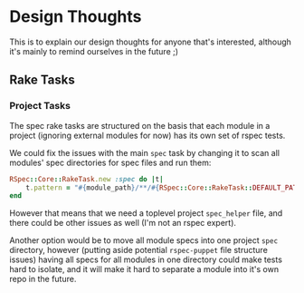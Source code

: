 # Design Thoughts

This is to explain our design thoughts for anyone that's interested, although it's mainly to remind ourselves in the future ;)

## Rake Tasks

### Project Tasks

The spec rake tasks are structured on the basis that each module in a project (ignoring external modules for now) has its own set of rspec tests.

We could fix the issues with the main `spec` task by changing it to scan all modules' spec directories for spec files and run them:

```ruby
RSpec::Core::RakeTask.new :spec do |t|
    t.pattern = "#{module_path}/**/#{RSpec::Core::RakeTask::DEFAULT_PATTERN}"
end
```

However that means that we need a toplevel project `spec_helper` file, and there could be other issues as well (I'm not an rspec expert).

Another option would be to move all module specs into one project `spec` directory, 
however (putting aside potential `rspec-puppet` file structure issues) having all specs for all modules in one directory could make tests hard to isolate, 
and it will make it hard to separate a module into it's own repo in the future.
